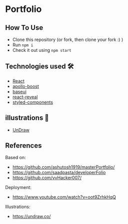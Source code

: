 # Portfolio

## How To Use

- Clone this repository (or fork, then clone your fork :) )
- Run `npm i`
- Check it out using `npm start`

## Technologies used 🛠️

- [React](https://reactjs.org/)
- [apollo-boost](https://www.apollographql.com/docs/react/get-started/)
- [baseui](https://github.com/uber/baseweb)
- [react-reveal](https://www.react-reveal.com/)
- [styled-components](https://styled-components.com/)

## illustrations 🍥

- [UnDraw](https://undraw.co/illustrations)

## References

Based on:

- https://github.com/ashutosh1919/masterPortfolio/
- https://github.com/saadpasta/developerFolio
- https://github.com/vvHacker007/

Deployment:

- https://www.youtube.com/watch?v=oot9ZrhkHqQ

Illustrations:

- https://undraw.co/

